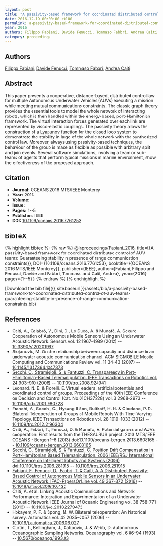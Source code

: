 ```yaml
---
layout: post
title: "A passivity-based framework for coordinated distributed control of AUV teams: Guaranteeing stability in presence of range communication constraints"
date: 2016-12-19 00:00:00 +0100
permalink: a-passivity-based-framework-for-coordinated-distributed-control-of-auv-teams-guaranteeing-stability-in-presence-of-range-communication-constraints
year: 2016
authors: Filippo Fabiani, Davide Fenucci, Tommaso Fabbri, Andrea Caiti
category: proceedings
---
```

 
## Authors
[Filippo Fabiani](authors/filippo-fabiani), [Davide Fenucci](authors/davide-fenucci), [Tommaso Fabbri](authors/tommaso-fabbri), [Andrea Caiti](authors/andrea-caiti)
 
## Abstract
This paper presents a cooperative, distance-based, distributed control law for multiple Autonomous Underwater Vehicles (AUVs) executing a mission while meeting mutual communications constraints. The classic graph theory provides the essential tools to model the whole network of interacting robots, which is then handled within the energy-based, port-Hamiltonian framework. The virtual interaction forces generated over each link are represented by visco-elastic couplings. The passivity theory allows the construction of a Lyapunov function for the closed loop system to demonstrate the stability in large of the whole network with the synthesized control law. Moreover, always using passivity-based techniques, the behaviour of the group is made as flexible as possible with arbitrary split and join events. Several software simulations, involving a team or sub-teams of agents that perform typical missions in marine environment, show the effectiveness of the proposed approach.
 
## Citation
- **Journal:** OCEANS 2016 MTS/IEEE Monterey
- **Year:** 2016
- **Volume:** 
- **Issue:** 
- **Pages:** 1--5
- **Publisher:** IEEE
- **DOI:** [10.1109/oceans.2016.7761253](https://doi.org/10.1109/oceans.2016.7761253)
 
## BibTeX
{% highlight bibtex %}
{% raw %}
@inproceedings{Fabiani_2016,
  title={{A passivity-based framework for coordinated distributed control of AUV teams: Guaranteeing stability in presence of range communication constraints}},
  DOI={10.1109/oceans.2016.7761253},
  booktitle={{OCEANS 2016 MTS/IEEE Monterey}},
  publisher={IEEE},
  author={Fabiani, Filippo and Fenucci, Davide and Fabbri, Tommaso and Caiti, Andrea},
  year={2016},
  pages={1--5}
}
{% endraw %}
{% endhighlight %}
 
[Download the bib file]({{ site.baseurl }}/assets/bib/a-passivity-based-framework-for-coordinated-distributed-control-of-auv-teams-guaranteeing-stability-in-presence-of-range-communication-constraints.bib)
 
## References
- Caiti, A., Calabrò, V., Dini, G., Lo Duca, A. & Munafò, A. Secure Cooperation of Autonomous Mobile Sensors Using an Underwater Acoustic Network. Sensors vol. 12 1967–1989 (2012) -- [10.3390/s120201967](https://doi.org/10.3390/s120201967)
- Stojanovic, M. On the relationship between capacity and distance in an underwater acoustic communication channel. ACM SIGMOBILE Mobile Computing and Communications Review vol. 11 34–43 (2007) -- [10.1145/1347364.1347373](https://doi.org/10.1145/1347364.1347373)
- [Secchi, C., Stramigioli, S. & Fantuzzi, C. Transparency in Port-Hamiltonian-Based Telemanipulation. IEEE Transactions on Robotics vol. 24 903–910 (2008)](transparency-in-port-hamiltonian-based-telemanipulation) -- [10.1109/tro.2008.924941](https://doi.org/10.1109/tro.2008.924941)
- Leonard, N. E. & Fiorelli, E. Virtual leaders, artificial potentials and coordinated control of groups. Proceedings of the 40th IEEE Conference on Decision and Control (Cat. No.01CH37228) vol. 3 2968–2973 -- [10.1109/cdc.2001.980728](https://doi.org/10.1109/cdc.2001.980728)
- Franchi, A., Secchi, C., Hyoung Il Son, Bulthoff, H. H. & Giordano, P. R. Bilateral Teleoperation of Groups of Mobile Robots With Time-Varying Topology. IEEE Transactions on Robotics vol. 28 1019–1033 (2012) -- [10.1109/tro.2012.2196304](https://doi.org/10.1109/tro.2012.2196304)
- Caiti, A., Fabbri, T., Fenucci, D. & Munafo, A. Potential games and AUVs cooperation: First results from the THESAURUS project. 2013 MTS/IEEE OCEANS - Bergen 1–6 (2013) doi:10.1109/oceans-bergen.2013.6608165 -- [10.1109/oceans-bergen.2013.6608165](https://doi.org/10.1109/oceans-bergen.2013.6608165)
- [Secchi, C., Stramigioli, S. & Fantuzzi, C. Position Drift Compensation in Port-Hamiltonian Based Telemanipulation. 2006 IEEE/RSJ International Conference on Intelligent Robots and Systems (2006) doi:10.1109/iros.2006.281915](position-drift-compensation-in-port-hamiltonian-based-telemanipulation) -- [10.1109/iros.2006.281915](https://doi.org/10.1109/iros.2006.281915)
- [Fabiani, F., Fenucci, D., Fabbri, T. & Caiti, A. A Distributed, Passivity-Based Control of Autonomous Mobile Sensors in an Underwater Acoustic Network. IFAC-PapersOnLine vol. 49 367–372 (2016)](a-distributed-passivity-based-control-of-autonomous-mobile-sensors-in-an-underwater-acoustic-network) -- [10.1016/j.ifacol.2016.10.432](https://doi.org/10.1016/j.ifacol.2016.10.432)
- Caiti, A. et al. Linking Acoustic Communications and Network Performance: Integration and Experimentation of an Underwater Acoustic Network. IEEE Journal of Oceanic Engineering vol. 38 758–771 (2013) -- [10.1109/joe.2013.2279472](https://doi.org/10.1109/joe.2013.2279472)
- Hokayem, P. F. & Spong, M. W. Bilateral teleoperation: An historical survey. Automatica vol. 42 2035–2057 (2006) -- [10.1016/j.automatica.2006.06.027](https://doi.org/10.1016/j.automatica.2006.06.027)
- Curtin, T., Bellingham, J., Catipovic, J. & Webb, D. Autonomous Oceanographic Sampling Networks. Oceanography vol. 6 86–94 (1993) -- [10.5670/oceanog.1993.03](https://doi.org/10.5670/oceanog.1993.03)

